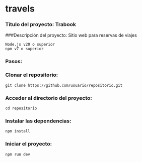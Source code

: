 # travels

### Título del proyecto: Trabook

###Descripción del proyecto: Sitio web para reservas de viajes

```
Node.js v20 o superior
npm v7 o superior

```
### Pasos:

### Clonar el repositorio:
```
git clone https://github.com/usuario/repositorio.git
```

### Acceder al directorio del proyecto:
```
cd repositorio
```

### Instalar las dependencias:
```
npm install
```

### Iniciar el proyecto:
```
npm run dev
```
